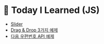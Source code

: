 # 📂 Today I Learned (JS)

- [Slider](slider/README.md)
- [Drag & Drop 3가지 예제](dragndrop/README.md)
- [다음 우편번호 API 예제](postcode/README.md)
